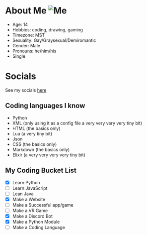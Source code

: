 # About Me ![Me](https://i.imgur.com/Kbki7oX.png)
- Age: 14
- Hobbies: coding, drawing, gaming
- Timezone: MST
- Sexuality: Gay/Graysexual/Demiromantic
- Gender: Male
- Pronouns: he/him/his
- Single

# Socials
See my socials [here](https://devhollo.github.io/links)

## Coding languages I know
- Python
- XML (only using it as a config file a very very very very tiny bit)
- HTML (the basics only)
- Lua (a very tiny bit)
- Json
- CSS (the basics only)
- Markdown (the basics only)
- Elixir (a very very very very tiny bit)

## My Coding Bucket List
- [x] Learn Python
- [ ] Learn JavaScript
- [ ] Lean Java
- [x] Make a Website
- [ ] Make a Successful app/game
- [ ] Make a VR Game
- [x] Make a Discord Bot
- [x] Make a Python Module
- [ ] Make a Coding Language
